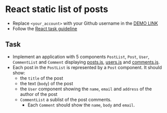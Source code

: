 # React static list of posts
- Replace `<your_account>` with your Github username in the
  [DEMO LINK](https://Artem20201610.github.io/react_static-list-of-posts/)
- Follow the [React task guideline](https://github.com/mate-academy/react_task-guideline#react-tasks-guideline)

## Task
- Implement an application with 5 components `PostList`, `Post`, `User`, `CommentList` and `Comment`
  displaying [posts.js](./src/api/posts.js), [users.js](./src/api/users.js) and [comments.js](./src/api/comments.js).
- Each post in the `PostList` is represented by a `Post` component. It should show:
  - the `title` of the post
  - the text (`body`) of the post
  - the `User` component showing the `name`, `email` and `address` of the author of the post
  - `CommentList` a sublist of the post comments.
    - Each `Comment` should show the `name`, `body` and `email`.
